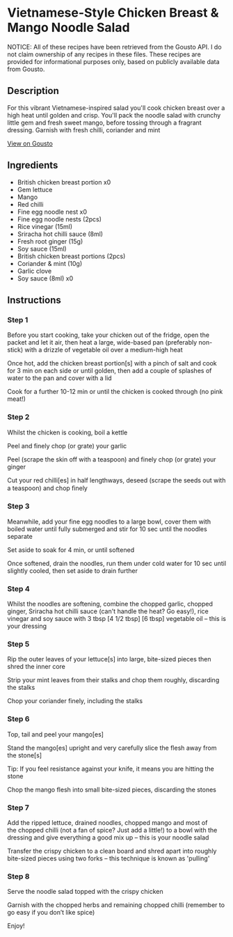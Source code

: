 # Vietnamese-Style Chicken Breast & Mango Noodle Salad

NOTICE: All of these recipes have been retrieved from the Gousto API. I do not claim ownership of any recipes in these files. These recipes are provided for informational purposes only, based on publicly available data from Gousto.

## Description

For this vibrant Vietnamese-inspired salad you'll cook chicken breast over a high heat until golden and crisp. You'll pack the noodle salad with crunchy little gem and fresh sweet mango, before tossing through a fragrant dressing. Garnish with fresh chilli, coriander and mint

[View on Gousto](https://www.gousto.co.uk/recipes/cookbook/vietnamese-style-chicken-breast-mango-noodle-salad)

## Ingredients

- British chicken breast portion x0
- Gem lettuce
- Mango
- Red chilli
- Fine egg noodle nest x0
- Fine egg noodle nests (2pcs)
- Rice vinegar (15ml)
- Sriracha hot chilli sauce (8ml)
- Fresh root ginger (15g)
- Soy sauce (15ml)
- British chicken breast portions (2pcs)
- Coriander & mint (10g)
- Garlic clove
- Soy sauce (8ml) x0

## Instructions


### Step 1

Before you start cooking, take your chicken out of the fridge, open the packet and let it air, then heat a large, wide-based pan (preferably non-stick) with a drizzle of vegetable oil over a medium-high heat

Once hot, add the chicken breast portion[s] with a pinch of salt and cook for 3 min on each side or until golden, then add a couple of splashes of water to the pan and cover with a lid

Cook for a further 10-12 min or until the chicken is cooked through (no pink meat!)


### Step 2

Whilst the chicken is cooking, boil a kettle

Peel and finely chop (or grate) your garlic

Peel (scrape the skin off with a teaspoon) and finely chop (or grate) your ginger

Cut your red chilli[es] in half lengthways, deseed (scrape the seeds out with a teaspoon) and chop ﬁnely


### Step 3

Meanwhile, add your fine egg noodles to a large bowl, cover them with boiled water until fully submerged and stir for 10 sec until the noodles separate

Set aside to soak for 4 min, or until softened

Once softened, drain the noodles, run them under cold water for 10 sec until slightly cooled, then set aside to drain further


### Step 4

Whilst the noodles are softening, combine the chopped garlic, chopped ginger, Sriracha hot chilli sauce (can't handle the heat? Go easy!), rice vinegar and soy sauce with 3 tbsp <span class="text-purple">[4 1/2 tbsp]<span class="text-danger"> </span>[6 tbsp]</span> vegetable oil – this is your dressing


### Step 5

Rip the outer leaves of your lettuce[s] into large, bite-sized pieces then shred the inner core

Strip your mint leaves from their stalks and chop them roughly, discarding the stalks

Chop your coriander finely, including the stalks


### Step 6

Top, tail and peel your mango[es]

Stand the mango[es] upright and very carefully slice the flesh away from the stone[s]

Tip: If you feel resistance against your knife, it means you are hitting the stone

Chop the mango flesh into small bite-sized pieces, discarding the stones


### Step 7

Add the ripped lettuce, drained noodles, chopped mango and most of the chopped chilli (not a fan of spice? Just add a little!) to a bowl with the dressing and give everything a good mix up – this is your noodle salad

Transfer the crispy chicken to a clean board and shred apart into roughly bite-sized pieces using two forks – this technique is known as 'pulling'

### Step 8

Serve the noodle salad topped with the crispy chicken

Garnish with the chopped herbs and remaining chopped chilli (remember to go easy if you don’t like spice)

Enjoy!

